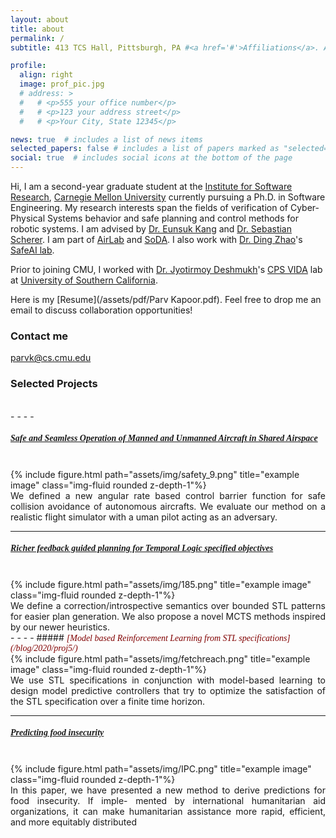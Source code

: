 ```yaml
---
layout: about
title: about
permalink: /
subtitle: 413 TCS Hall, Pittsburgh, PA #<a href='#'>Affiliations</a>. Address. Contacts. Moto. Etc.

profile:
  align: right
  image: prof_pic.jpg
  # address: >
  #   # <p>555 your office number</p>
  #   # <p>123 your address street</p>
  #   # <p>Your City, State 12345</p>

news: true  # includes a list of news items
selected_papers: false # includes a list of papers marked as "selected={true}"
social: true  # includes social icons at the bottom of the page
---
```


Hi, I am a second-year graduate student at the [Institute for Software Research](https://www.isri.cmu.edu/), [Carnegie Mellon University](https://www.cmu.edu/) currently pursuing a Ph.D. in Software Engineering. My research interests span the fields of verification of Cyber-Physical Systems behavior and safe planning and control methods for robotic systems.​ I am advised by [Dr. Eunsuk Kang](https://eskang.github.io/) and [Dr. Sebastian Scherer](https://www.ri.cmu.edu/ri-faculty/sebastian-scherer/). I am part of [AirLab](http://theairlab.org/) and [SoDA](https://cmu-soda.github.io/#/). I also work with [Dr. Ding Zhao](https://www.meche.engineering.cmu.edu/directory/bios/zhao-ding.html)'s [SafeAI lab](https://safeai-lab.github.io/). 

Prior to joining CMU, I worked with [Dr. Jyotirmoy Deshmukh](https://jdeshmukh.github.io/)'s [CPS VIDA](https://cps-vida.github.io/) lab at [University of Southern California](https://www.usc.edu/).


Here is my [Resume](/assets/pdf/Parv Kapoor.pdf). Feel free to drop me an email to discuss collaboration opportunities!
### Contact me

[parvk@cs.cmu.edu](mailto:parvk@cs.cmu.edu)

### Selected Projects  
<br>
- - - -
    

##### <span style="color:Maroon;font-family:Papyrus; font-style:italic"> [Safe and Seamless Operation of Manned and Unmanned Aircraft in Shared Airspace](/blog/2022/proj1/) </span>
<br>
<div class="row justify-content-sm-center">
  <div class="col-sm">
        {% include figure.html path="assets/img/safety_9.png" title="example image" class="img-fluid rounded z-depth-1"%}
    </div>

<div class="col-sm" style="text-align: justify"> We defined a new angular rate based control barrier function for safe collision avoidance of autonomous aircrafts. We evaluate our method on a realistic flight simulator with a uman pilot acting as an adversary. 
</div>
</div>


- - - -

##### <span style="color:Maroon;font-family:Papyrus; font-style:italic"> [Richer feedback guided planning for Temporal Logic specified objectives](/blog/2022/proj3/) </span>
<br>
<div class="row justify-content-sm-center">
  <div class="col-sm">
        {% include figure.html path="assets/img/185.png" title="example image" class="img-fluid rounded z-depth-1"%}
    </div>

<div class="col-sm" style="text-align: justify"> We define a correction/introspective semantics over bounded STL
patterns for easier plan generation. We also propose a novel MCTS methods inspired by our newer heuristics. 
</div>
</div>
- - - -
##### <span style="color:Maroon;font-family:Papyrus; font-style:italic"> [Model based Reinforcement Learning from STL specifications](/blog/2020/proj5/) </span>
<br>
<div class="row justify-content-sm-center">
  <div class="col-sm">
        {% include figure.html path="assets/img/fetchreach.png" title="example image" class="img-fluid rounded z-depth-1"%}
    </div>

<div class="col-sm" style="text-align: justify">  We use STL
specifications in conjunction with model-based learning to design
model predictive controllers that try to optimize the satisfaction
of the STL specification over a finite time horizon.
</div>
</div>

- - - - 
##### <span style="color:Maroon;font-family:Papyrus; font-style:italic"> [Predicting food insecurity](/blog/2022/proj4/) </span>
<br>
<div class="row justify-content-sm-center">
  <div class="col-sm">
        {% include figure.html path="assets/img/IPC.png" title="example image" class="img-fluid rounded z-depth-1"%}
    </div>

<div class="col-sm" style="text-align: justify">  In this paper, we have presented a new
method to derive predictions for food insecurity. If imple-
mented by international humanitarian aid organizations, it
can make humanitarian assistance more rapid, efficient, and
more equitably distributed
</div>
</div>